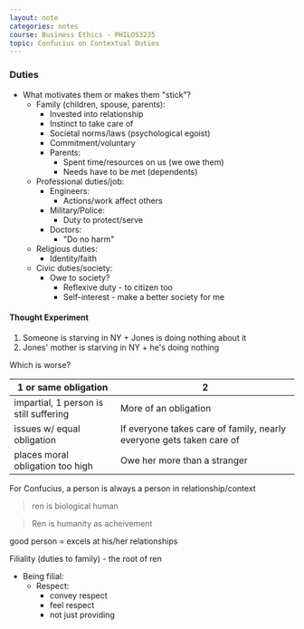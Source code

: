 ```yaml
---
layout: note
categories: notes
course: Business Ethics - PHILOS3235
topic: Confucius on Contextual Duties
---
```

### Duties
- What motivates them or makes them "stick"?
  - Family (children, spouse, parents):
    - Invested into relationship
    - Instinct to take care of
    - Societal norms/laws (psychological egoist)
    - Commitment/voluntary
    - Parents:
      - Spent time/resources on us (we owe them)
      - Needs have to be met (dependents)
  - Professional duties/job:
    - Engineers:
      - Actions/work affect others
    - Military/Police:
      - Duty to protect/serve
    - Doctors:
      - "Do no harm"
  - Religious duties:
    - Identity/faith
  - Civic duties/society:
    - Owe to society?
      - Reflexive duty - to citizen too
      - Self-interest - make a better society for me

#### Thought Experiment
1. Someone is starving in NY + Jones is doing nothing about it
2. Jones' mother is starving in NY + he's doing nothing

Which is worse?

|1 or same obligation                  |2                    |
|--------------------------------------|---------------------|
|impartial, 1 person is still suffering|More of an obligation|
|issues w/ equal obligation            |If everyone takes care of family, nearly everyone gets taken care of|
|places moral obligation too high      |Owe her more than a stranger|

For Confucius, a person is always a person in relationship/context

> ren is biological human

> Ren is humanity as acheivement

good person = excels at his/her relationships

Filiality (duties to family) - the root of ren
- Being filial:
  - Respect:
    - convey respect
    - feel respect
    - not just providing
